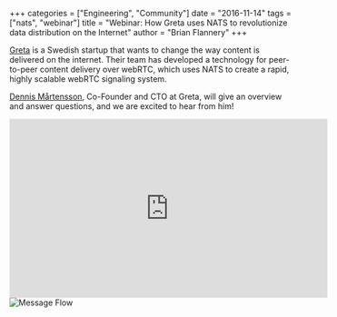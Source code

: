 +++
categories = ["Engineering", "Community"]
date = "2016-11-14"
tags = ["nats", "webinar"]
title = "Webinar: How Greta uses NATS to revolutionize data distribution on the Internet"
author = "Brian Flannery"
+++

[Greta](http://www.greta.io) is a Swedish startup that wants to change the way content is delivered on the internet. Their team has developed a technology for peer-to-peer content delivery over webRTC, which uses NATS to create a rapid, highly scalable webRTC signaling system.

[Dennis Mårtensson](https://twitter.com/dennis_marten), Co-Founder and CTO at Greta, will give an overview and answer questions, and we are excited to hear from him!

<iframe width="560" height="315" src="https://www.youtube.com/embed/jzwzCaHmb0k" frameborder="0" allow="autoplay; encrypted-media" allowfullscreen></iframe>

<img alt="Message Flow" src="/img/blog/webinar-greta.png">



